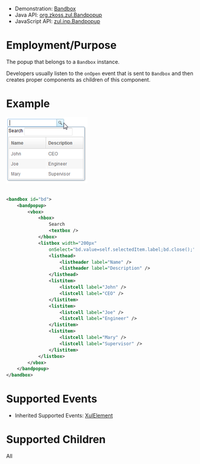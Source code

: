 
- Demonstration: [Bandbox](http://www.zkoss.org/zkdemo/combobox/customizable_combobox)
- Java API: [org.zkoss.zul.Bandpopup](https://www.zkoss.org/javadoc/latest/zk/org/zkoss/zul/Bandpopup.html)
- JavaScript API: [zul.inp.Bandpopup](https://www.zkoss.org/javadoc/latest/jsdoc/classes/zul.inp.Bandpopup.html)


# Employment/Purpose

The popup that belongs to a `Bandbox` instance.

Developers usually listen to the `onOpen` event that is sent to
`Bandbox` and then creates proper components as children of this
component.

# Example

![](/zk_component_ref/images/ZKComRef_Bandbox_Example.png)

```xml
   
<bandbox id="bd">
    <bandpopup>
        <vbox>
            <hbox>
                Search
                <textbox />
            </hbox>
            <listbox width="200px"
                onSelect="bd.value=self.selectedItem.label;bd.close();">
                <listhead>
                    <listheader label="Name" />
                    <listheader label="Description" />
                </listhead>
                <listitem>
                    <listcell label="John" />
                    <listcell label="CEO" />
                </listitem>
                <listitem>
                    <listcell label="Joe" />
                    <listcell label="Engineer" />
                </listitem>
                <listitem>
                    <listcell label="Mary" />
                    <listcell label="Supervisor" />
                </listitem>
            </listbox>
        </vbox>
    </bandpopup>
</bandbox>
```

# Supported Events

- Inherited Supported Events: [ XulElement]({{site.baseurl}}/zk_component_ref/xulelement#Supported_Events)

# Supported Children

All
